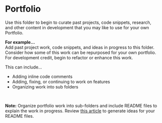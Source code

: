 
# Portfolio 

Use this folder to begin to curate past projects, code snippets, research, and other content in development that you may like to use for your own Portfolio. 

**For example...**  
Add past project work, code snippets, and ideas in progress to this folder. Consider how some of this work can be repurposed for your own portfolio. For development credit, begin to refactor or enhance this work. 

This can include...

* Adding inline code comments
* Adding, fixing, or continuing to work on features
* Organizing work into sub folders

<br>

**Note:** Organize portfolio work into sub-folders and include README files to explain the work in progress. Review [this article](https://docs.github.com/en/repositories/managing-your-repositorys-settings-and-features/customizing-your-repository/about-readmes) to generate ideas for your README files. 
